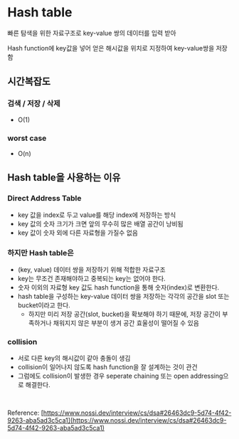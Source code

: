 # Hash table

빠른 탐색을 위한 자료구조로 key-value 쌍의 데이터를 입력 받아 

Hash function에 key값을 넣어 얻은 해시값을 위치로 지정하여 key-value쌍을 저장함

## 시간복잡도

### 검색 / 저장 / 삭제

- O(1)

### worst case

- O(n)

## Hash table을 사용하는 이유

### Direct Address Table

- key 값을 index로 두고 value를 해당 index에 저장하는 방식
- key 값의 숫자 크기가 크면 앞의 무수히 많은 배열 공간이 낭비됨
- key 값이 숫자 외에 다른 자료형을 가질수 없음

### 하지만 Hash table은

- (key, value) 데이터 쌍을 저장하기 위해 적합한 자료구조
- key는 무조건 존재해야하고 중복되는 key는 없어야 한다.
- 숫자 이외의 자료형 key 값도 hash function을 통해 숫자(index)로 변환한다.
- hash table을 구성하는 key-value 데이터 쌍을 저장하는 각각의 공간을 slot 또는 bucket이라고 한다.
  - 하지만 미리 저장 공간(slot, bucket)을 확보해야 하기 때문에, 저장 공간이 부족하거나 채워지지 않은 부분이 생겨 공간 효울성이 떨어질 수 있음
### collision

- 서로 다른 key의 해시값이 같아 충돌이 생김
- collision이 일어나지 않도록 hash function을 잘 설계하는 것이 관건
- 그럼에도 collision이 발생한 경우 seperate chaining 또는 open addressing으로 해결한다.
  
<br>
  
Reference: [https://www.nossi.dev/interview/cs/dsa#26463dc9-5d74-4f42-9263-aba5ad3c5ca1](https://www.nossi.dev/interview/cs/dsa#26463dc9-5d74-4f42-9263-aba5ad3c5ca1)
